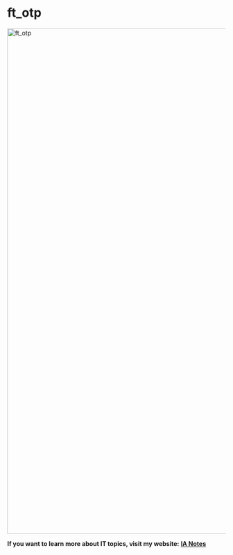 # ft_otp

<img width="1163" alt="ft_otp" src="https://user-images.githubusercontent.com/74931024/166148833-a791b2cd-327b-42bf-ae4b-b1e75fb4fac4.png">

**If you want to learn more about IT topics, visit my website:** [**IA Notes**](https://ia-notes.com/)
